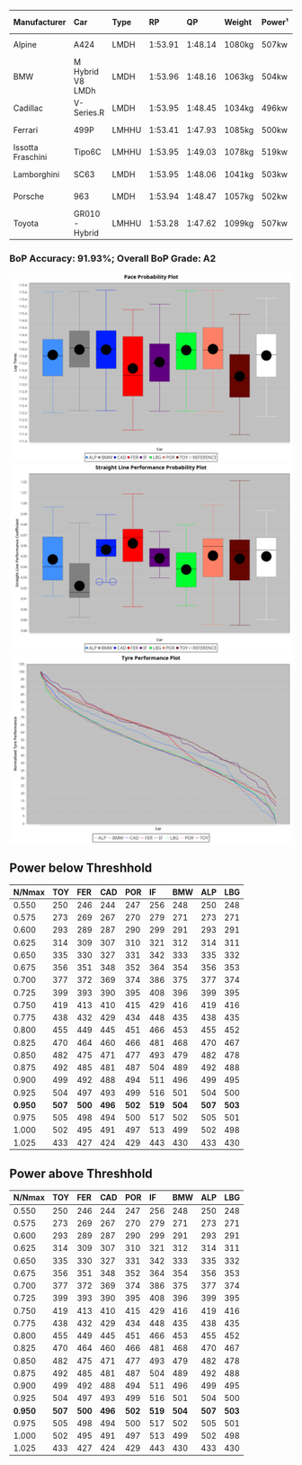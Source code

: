 |Manufacturer|Car|Type|RP|QP|Weight|Power¹|Threshhold|PINC|Power²|E/Stint|AVG Vmax|FDS|RDLC|L/Stint|BOP-Grade|ModelAccuracy|ModelPoints|Match%|
|:-|:-|:-|:-|:-|:-|:-|:-|:-|:-|:-|:-|:-|:-|:-|:-|:-|:-|:-|
|Alpine|A424|LMDH|1:53.91|1:48.14|1080kg|507kw|210.0kph|0%|507kw|903MJ|274.24kph-292.12kph|-|0.99|35|~A1|81.46%|523|99.88%|
|BMW|M Hybrid V8 LMDh|LMDH|1:53.96|1:48.16|1063kg|504kw|210.0kph|0%|504kw|891MJ|271.35kph-291.89kph|-|1.01|35|~A1|98.60%|1690|97.28%|
|Cadillac|V-Series.R|LMDH|1:53.95|1:48.45|1034kg|496kw|210.0kph|0%|496kw|871MJ|271.28kph-292.52kph|-|1.03|35|+B1|98.38%|1765|89.36%|
|Ferrari|499P|LMHHU|1:53.41|1:47.93|1085kg|500kw|210.0kph|0%|500kw|885MJ|273.32kph-292.80kph|190kph|1.01|35|-B1|92.24%|2247|86.04%|
|Issotta Fraschini|Tipo6C|LMHHU|1:53.95|1:49.03|1078kg|519kw|210.0kph|0%|519kw|921MJ|276.89kph-286.15kph|190kph|1.03|34|+A2|66.67%|96|92.55%|
|Lamborghini|SC63|LMDH|1:53.95|1:48.06|1041kg|503kw|210.0kph|0%|503kw|884MJ|273.87kph-289.76kph|-|1.05|35|+B1|96.77%|419|88.08%|
|Porsche|963|LMDH|1:53.94|1:48.47|1057kg|502kw|210.0kph|0%|502kw|887MJ|272.09kph-292.49kph|-|1.01|35|~A1|96.81%|5438|100.00%|
|Toyota|GR010 - Hybrid|LMHHU|1:53.28|1:47.62|1099kg|507kw|210.0kph|0%|507kw|903MJ|270.91kph-298.66kph|190kph|1.00|35|-B2|86.04%|1751|82.27%|

### BoP Accuracy: 91.93%; Overall BoP Grade: A2
![](BOP/WEC2024/BAHRAIN/BASIC/IMG/ACOMETHOD.png)![](BOP/WEC2024/BAHRAIN/BASIC/IMG/ACOMETHOD_sp.png)![](BOP/WEC2024/BAHRAIN/BASIC/IMG/ACOMETHOD_tw.png)
## Power below Threshhold
|N/Nmax|TOY|FER|CAD|POR|IF|BMW|ALP|LBG|
|:-|:-|:-|:-|:-|:-|:-|:-|:-|
|0.550|250|246|244|247|256|248|250|248|
|0.575|273|269|267|270|279|271|273|271|
|0.600|293|289|287|290|299|291|293|291|
|0.625|314|309|307|310|321|312|314|311|
|0.650|335|330|327|331|342|333|335|332|
|0.675|356|351|348|352|364|354|356|353|
|0.700|377|372|369|374|386|375|377|374|
|0.725|399|393|390|395|408|396|399|395|
|0.750|419|413|410|415|429|416|419|416|
|0.775|438|432|429|434|448|435|438|435|
|0.800|455|449|445|451|466|453|455|452|
|0.825|470|464|460|466|481|468|470|467|
|0.850|482|475|471|477|493|479|482|478|
|0.875|492|485|481|487|504|489|492|488|
|0.900|499|492|488|494|511|496|499|495|
|0.925|504|497|493|499|516|501|504|500|
|**0.950**|**507**|**500**|**496**|**502**|**519**|**504**|**507**|**503**|
|0.975|505|498|494|500|517|502|505|501|
|1.000|502|495|491|497|513|499|502|498|
|1.025|433|427|424|429|443|430|433|430|

## Power above Threshhold
|N/Nmax|TOY|FER|CAD|POR|IF|BMW|ALP|LBG|
|:-|:-|:-|:-|:-|:-|:-|:-|:-|
|0.550|250|246|244|247|256|248|250|248|
|0.575|273|269|267|270|279|271|273|271|
|0.600|293|289|287|290|299|291|293|291|
|0.625|314|309|307|310|321|312|314|311|
|0.650|335|330|327|331|342|333|335|332|
|0.675|356|351|348|352|364|354|356|353|
|0.700|377|372|369|374|386|375|377|374|
|0.725|399|393|390|395|408|396|399|395|
|0.750|419|413|410|415|429|416|419|416|
|0.775|438|432|429|434|448|435|438|435|
|0.800|455|449|445|451|466|453|455|452|
|0.825|470|464|460|466|481|468|470|467|
|0.850|482|475|471|477|493|479|482|478|
|0.875|492|485|481|487|504|489|492|488|
|0.900|499|492|488|494|511|496|499|495|
|0.925|504|497|493|499|516|501|504|500|
|**0.950**|**507**|**500**|**496**|**502**|**519**|**504**|**507**|**503**|
|0.975|505|498|494|500|517|502|505|501|
|1.000|502|495|491|497|513|499|502|498|
|1.025|433|427|424|429|443|430|433|430|
